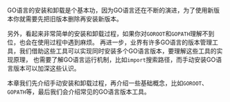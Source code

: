GO语言的安装和卸载是个基本功，因为GO语言还在不断的演进，为了使用新版本你就需要先把旧版本删除再安装新版本。

另外，看起来非常简单的安装和卸载过程，如果你对`GOROOT`和`GOPATH`理解不到位，也会在使用过程中遇到麻烦。
再进一步，业界有许多GO语言的版本管理工具，我们借助这些工具可以实现同时安装多个GO语言版本，要理解这些工具的实现原理，
也需要了解GO语言运行机制，比如`import`搜索路径，而手动安装GO语言版本可以加深这些认识。

本章我们先介绍手动安装和卸载过程，再介绍一些基础概念，比如`GOROOT`、`GOPATH`等，最后我们会介绍常见的GO语言版本工具。